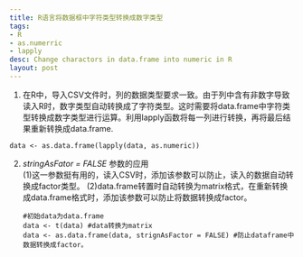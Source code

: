```yaml
---
title: R语言将数据框中字符类型转换成数字类型
tags:
- R
- as.numerric
- lapply
desc: Change charactors in data.frame into numeric in R
layout: post
---
```


1. 在R中，导入CSV文件时，列的数据类型要求一致。由于列中含有非数字导致读入R时，数字类型自动转换成了字符类型。这时需要将data.frame中字符类型转换成数字类型进行运算。利用lapply函数将每一列进行转换，再将最后结果重新转换成data.frame.

```
data <- as.data.frame(lapply(data, as.numeric))
```

2. *stringAsFator = FALSE* 参数的应用    
   (1)这一参数挺有用的，读入CSV时，添加该参数可以防止，读入的数据自动转换成factor类型。
   (2)data.frame转置时自动转换为matrix格式，在重新转换成data.frame格式时，添加该参数可以防止将数据转换成factor。

   ```
   #初始data为data.frame
   data <- t(data) #data转换为matrix
   data <- as.data.frame(data, strignAsFactor = FALSE) #防止dataframe中数据转换成factor。
   ```